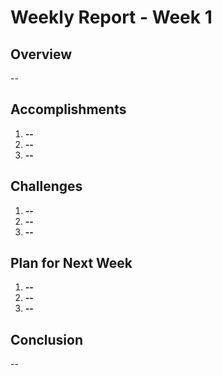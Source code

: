 # Weekly Report - Week 1

## Overview

--

## Accomplishments

1. **--**
2. **--**
3. **--**

## Challenges

1. **--**
2. **--**
3. **--**

## Plan for Next Week

1. **--**
2. **--**
3. **--**

## Conclusion

--
